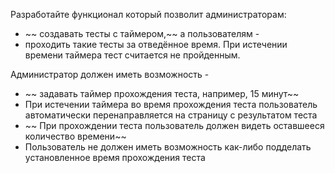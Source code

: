Разработайте функционал который позволит администраторам:
* ~~ создавать тесты с таймером,~~
а пользователям -
* проходить такие тесты за отведённое время. При истечении времени таймера тест считается не пройденным.

Администратор должен иметь возможность -
* ~~ задавать таймер прохождения теста, например, 15 минут~~
* При истечении таймера во время прохождения теста пользователь автоматически перенаправляется на страницу с результатом теста
* ~~ При прохождении теста пользователь должен видеть оставшееся количество времени~~
* Пользователь не должен иметь возможность как-либо подделать установленное время прохождения теста
